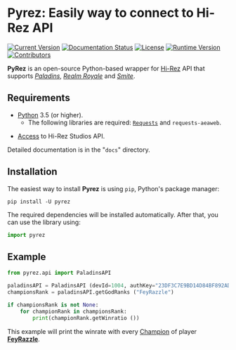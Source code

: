 # Pyrez: Easily way to connect to Hi-Rez API
[![Current Version](https://img.shields.io/pypi/v/pyrez.svg)](https://pypi.org/project/pyrez)
[![Documentation Status](https://readthedocs.org/projects/pyrez/badge/?version=latest)](http://pyrez.readthedocs.io/en/latest/?badge=latest)
[![License](https://img.shields.io/badge/license-MIT-green.svg)](https://github.com/luissilva1044894/Pyrez/blob/master/LICENSE)
[![Runtime Version](https://img.shields.io/pypi/pyversions/pyrez.svg)](https://pypi.org/project/pyrez)
[![Contributors](https://img.shields.io/github/contributors/luissilva1044894/Pyrez.svg)](https://github.com/luissilva1044894/Pyrez/graphs/contributors)


**PyRez** is an open-source Python-based wrapper for [Hi-Rez](http://www.hirezstudios.com "Hi-Rez Studios") API that supports *[Paladins](https://www.paladins.com "Paladins Game")*, *[Realm Royale](https://github.com/apugh/realm-api-proposal/wiki "Realm Royale API Documentation")* and *[Smite](https://www.smitegame.com "Smite Game")*.

## Requirements
* [Python](http://python.org "Python.org") 3.5 (or higher).
    * The following libraries are required: [`Requests`](https://pypi.org/project/requests "requests") and `requests-aeaweb`.
- [Access](https://fs12.formsite.com/HiRez/form48/secure_index.html "Form access to Hi-Rez API") to Hi-Rez Studios API.

Detailed documentation is in the "`docs`" directory.

## Installation
The easiest way to install **Pyrez** is using `pip`, Python's package manager:

```
pip install -U pyrez
```
The required dependencies will be installed automatically.
After that, you can use the library using:
```py
import pyrez
```

## Example

```py
from pyrez.api import PaladinsAPI

paladinsAPI = PaladinsAPI (devId=1004, authKey="23DF3C7E9BD14D84BF892AD206B6755C")
championsRank = paladinsAPI.getGodRanks ("FeyRazzle")

if championsRank is not None:
    for championRank in championsRank:
        print(championRank.getWinratio ())
```

This example will print the winrate with every [Champion](https://www.paladins.com/champions "Paladins Champions") of player **[FeyRazzle](https://twitch.tv/FeyRazzle "Sexiest Voice on Twitch")**.
